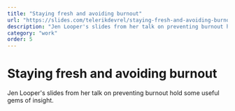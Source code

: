 ```yaml
---
title: "Staying fresh and avoiding burnout"
url: "https://slides.com/telerikdevrel/staying-fresh-and-avoiding-burnout#/"
description: "Jen Looper's slides from her talk on preventing burnout hold some useful gems of insight."
category: "work"
order: 5
---
```


# Staying fresh and avoiding burnout

Jen Looper's slides from her talk on preventing burnout hold some useful gems of insight.
